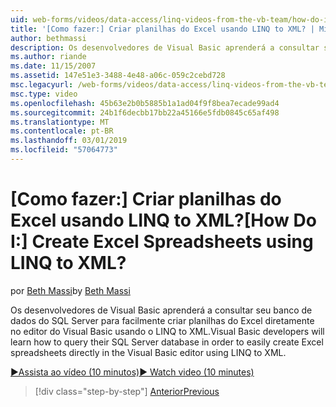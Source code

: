 ```yaml
---
uid: web-forms/videos/data-access/linq-videos-from-the-vb-team/how-do-i-create-excel-spreadsheets-using-linq-to-xml
title: '[Como fazer:] Criar planilhas do Excel usando LINQ to XML? | Microsoft Docs'
author: bethmassi
description: Os desenvolvedores de Visual Basic aprenderá a consultar seu banco de dados do SQL Server para facilmente criar planilhas do Excel diretamente no editor do Visual Basic-nos...
ms.author: riande
ms.date: 11/15/2007
ms.assetid: 147e51e3-3488-4e48-a06c-059c2cebd728
msc.legacyurl: /web-forms/videos/data-access/linq-videos-from-the-vb-team/how-do-i-create-excel-spreadsheets-using-linq-to-xml
msc.type: video
ms.openlocfilehash: 45b63e2b0b5885b1a1ad04f9f8bea7ecade99ad4
ms.sourcegitcommit: 24b1f6decbb17bb22a45166e5fdb0845c65af498
ms.translationtype: MT
ms.contentlocale: pt-BR
ms.lasthandoff: 03/01/2019
ms.locfileid: "57064773"
---
```

<a name="how-do-i-create-excel-spreadsheets-using-linq-to-xml"></a><span data-ttu-id="833ef-104">[Como fazer:] Criar planilhas do Excel usando LINQ to XML?</span><span class="sxs-lookup"><span data-stu-id="833ef-104">[How Do I:] Create Excel Spreadsheets using LINQ to XML?</span></span>
====================
<span data-ttu-id="833ef-105">por [Beth Massi](https://github.com/bethmassi)</span><span class="sxs-lookup"><span data-stu-id="833ef-105">by [Beth Massi](https://github.com/bethmassi)</span></span>

<span data-ttu-id="833ef-106">Os desenvolvedores de Visual Basic aprenderá a consultar seu banco de dados do SQL Server para facilmente criar planilhas do Excel diretamente no editor do Visual Basic usando o LINQ to XML.</span><span class="sxs-lookup"><span data-stu-id="833ef-106">Visual Basic developers will learn how to query their SQL Server database in order to easily create Excel spreadsheets directly in the Visual Basic editor using LINQ to XML.</span></span>

[<span data-ttu-id="833ef-107">&#9654;Assista ao vídeo (10 minutos)</span><span class="sxs-lookup"><span data-stu-id="833ef-107">&#9654; Watch video (10 minutes)</span></span>](https://channel9.msdn.com/Blogs/ASP-NET-Site-Videos/how-do-i-create-excel-spreadsheets-using-linq-to-xml)

> [!div class="step-by-step"]
> [<span data-ttu-id="833ef-108">Anterior</span><span class="sxs-lookup"><span data-stu-id="833ef-108">Previous</span></span>](how-do-i-create-xml-documents-from-sql-data.md)
